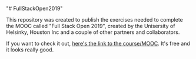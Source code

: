 "# FullStackOpen2019" 

This repository was created to publish the exercises needed to complete the MOOC called "Full Stack Open 2019", created by the Unisersity of Helsinky, Houston Inc and a couple of other partners and collaborators.

If you want to check it out, [here's the link to the course/MOOC](https://fullstackopen.com/en). It's free and it looks really good.